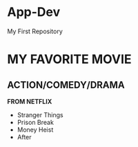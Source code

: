 # App-Dev
My First Repository
# MY FAVORITE MOVIE
## ACTION/COMEDY/DRAMA

  **FROM NETFLIX**
  - Stranger Things
  - Prison Break
  - Money Heist
  - After 
